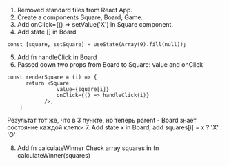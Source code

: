 1. Removed standard files from React App.
2. Create a components Square, Board, Game.
3. Add onClick={() => setValue('X') in Square component.
4. Add state [] in Board 
```
const [square, setSquare] = useState(Array(9).fill(null));
```
5. Add fn handleClick in Board
6. Passed down two props from Board to Square: value and onClick
```
const renderSquare = (i) => {
      return <Square 
                value={square[i]} 
                onClick={() => handleClick(i)}
            />;
    }
```
Результат тот же, что в 3 пункте, но теперь parent - Board знает состояние каждой клетки
7. Add state x in Board, add squares[i] = x ? 'X' : 'O'

8. Add fn calculateWinner 
Check array squares in fn calculateWinner(squares)